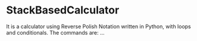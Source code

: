 # StackBasedCalculator
It is a calculator using Reverse Polish Notation written in Python, with loops and conditionals. The commands are:
...
